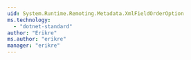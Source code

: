 ```yaml
---
uid: System.Runtime.Remoting.Metadata.XmlFieldOrderOption
ms.technology: 
  - "dotnet-standard"
author: "Erikre"
ms.author: "erikre"
manager: "erikre"
---
```

